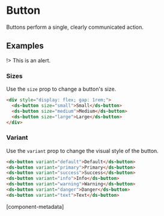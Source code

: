 # Button

Buttons perform a single, clearly communicated action.

## Examples

!> This is an alert.

### Sizes

Use the `size` prop to change a button's size.

```html preview expanded
<div style="display: flex; gap: 1rem;">
  <ds-button size="small">Small</ds-button>
  <ds-button size="medium">Medium</ds-button>
  <ds-button size="large">Large</ds-button>
</div>
```

### Variant

Use the `variant` prop to change the visual style of the button.

```html preview
<ds-button variant="default">Default</ds-button>
<ds-button variant="primary">Primary</ds-button>
<ds-button variant="success">Success</ds-button>
<ds-button variant="info">Info</ds-button>
<ds-button variant="warning">Warning</ds-button>
<ds-button variant="danger">Danger</ds-button>
<ds-button variant="text">Text</ds-button>
```

[component-metadata]

